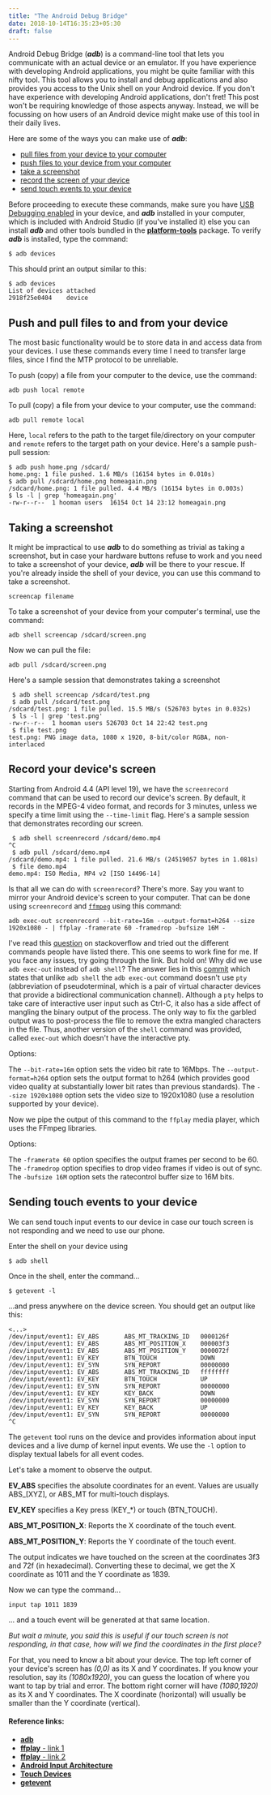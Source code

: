 ```yaml
---
title: "The Android Debug Bridge"
date: 2018-10-14T16:35:23+05:30
draft: false
---
```

Android Debug Bridge (_**adb**_) is a command-line tool that lets you communicate with an actual device or an emulator. If you have experience with developing Android applications, you might be quite familiar with this nifty tool. This tool allows you to install and debug applications and also provides you access to the Unix shell on your Android device. If you don't have experience with developing Android applications, don't fret! This post won't be requiring knowledge of those aspects anyway. Instead, we will be focussing on how users of an Android device might make use of this tool in their daily lives.

Here are some of the ways you can make use of **_adb_**:

* [pull files from your device to your computer](./#push-and-pull-files-to-and-from-your-device)
* [push files to your device from your computer](./#push-and-pull-files-to-and-from-your-device)
* [take a screenshot](./#taking-a-screenshot)
* [record the screen of your device](./#record-your-device-s-screen)
* [send touch events to your device](./#sending-touch-events-to-your-device)

Before proceeding to execute these commands, make sure you have [USB Debugging enabled](https://developer.android.com/studio/command-line/adb#Enabling) in your device, and **_adb_** installed in your computer, which is included with Android Studio (if you've installed it) else you can install **_adb_** and other tools bundled in the [**__platform-tools__**](https://developer.android.com/studio/releases/platform-tools) package. To verify **_adb_** is installed, type the command:
```
$ adb devices
```
This should print an output similar to this:
```
$ adb devices
List of devices attached
2918f25e0404    device

```



## Push and pull files to and from your device
The most basic functionality would be to store data in and access data from your devices. I use these commands every time I need to transfer large files, since I find the MTP protocol to be unreliable.

To push (copy) a file from your computer to the device, use the command:
```
adb push local remote
```
To pull (copy) a file from your device to your computer, use the command:
```
adb pull remote local
```

Here, ```local``` refers to the path to the target file/directory on your computer and ```remote``` refers to the target path on your device.
Here's a sample push-pull session:
```
$ adb push home.png /sdcard/
home.png: 1 file pushed. 1.6 MB/s (16154 bytes in 0.010s)
$ adb pull /sdcard/home.png homeagain.png
/sdcard/home.png: 1 file pulled. 4.4 MB/s (16154 bytes in 0.003s)
$ ls -l | grep 'homeagain.png'
-rw-r--r--  1 hooman users  16154 Oct 14 23:12 homeagain.png
```



## Taking a screenshot
It might be impractical to use **_adb_** to do something as trivial as taking a screenshot, but in case your hardware buttons refuse to work and you need to take a screenshot of your device, **_adb_** will be there to your rescue.
If you're already inside the shell of your device, you can use this command to take a screenshot.
```
screencap filename
```
To take a screenshot of your device from your computer's terminal, use the command:
```
adb shell screencap /sdcard/screen.png
```
Now we can pull the file:
```
adb pull /sdcard/screen.png
```
Here's a sample session that demonstrates taking a screenshot
```
 $ adb shell screencap /sdcard/test.png
 $ adb pull /sdcard/test.png
/sdcard/test.png: 1 file pulled. 15.5 MB/s (526703 bytes in 0.032s)
 $ ls -l | grep 'test.png'
-rw-r--r--  1 hooman users 526703 Oct 14 22:42 test.png
 $ file test.png
test.png: PNG image data, 1080 x 1920, 8-bit/color RGBA, non-interlaced

```



## Record your device's screen
Starting from Android 4.4 (API level 19), we have the ```screenrecord``` command that can be used to record our device's screen. By default, it records in the MPEG-4 video format, and records for 3 minutes, unless we specify a time limit using the ```--time-limit``` flag. Here's a sample session that demonstrates recording our screen.
```
 $ adb shell screenrecord /sdcard/demo.mp4
^C
 $ adb pull /sdcard/demo.mp4
/sdcard/demo.mp4: 1 file pulled. 21.6 MB/s (24519057 bytes in 1.081s)
 $ file demo.mp4
demo.mp4: ISO Media, MP4 v2 [ISO 14496-14]
```
Is that all we can do with ```screenrecord```? There's more. Say you want to mirror your Android device's screen to your computer. That can be done using ```screenrecord``` and [```ffmpeg```](../ffmpeg) using this command:
```
adb exec-out screenrecord --bit-rate=16m --output-format=h264 --size 1920x1080 - | ffplay -framerate 60 -framedrop -bufsize 16M -
```
I've read this [question](https://stackoverflow.com/questions/31472962/use-adb-screenrecord-command-to-mirror-android-screen-to-pc-via-usb) on stackoverflow and tried out the different commands people have listed there. This one seems to work fine for me. If you face any issues, try going through the link.
But hold on! Why did we use ```adb exec-out``` instead of ```adb shell```? The answer lies in this [commit](https://android.googlesource.com/platform/system/core/+/5d9d434efadf1c535c7fea634d5306e18c68ef1f) which states that unlike ```adb shell``` the ```adb exec-out``` command doesn't use ```pty``` (abbreviation of pseudoterminal, which is a pair of virtual character devices that provide a bidirectional communication channel). Although a ```pty``` helps to take care of interactive user input such as Ctrl-C, it also has a side affect of mangling the binary output of the process. The only way to fix the garbled output was to post-process the file to remove the extra mangled characters in the file. Thus, another version of the ```shell``` command was provided, called ```exec-out``` which doesn't have the interactive pty.

Options:

The ```--bit-rate=16m``` option sets the video bit rate to 16Mbps.
The ```--output-format=h264``` option sets the output format to h264 (which provides good video quality at substantially lower bit rates than previous standards).
The ```--size 1920x1080``` option sets the video size to 1920x1080 (use a resolution supported by your device).

Now we pipe the output of this command to the ```ffplay``` media player, which uses the FFmpeg libraries.

Options:

The ```-framerate 60``` option specifies the output frames per second to be 60.
The ```-framedrop``` option specifies to drop video frames if video is out of sync.
The ```-bufsize 16M``` option sets the ratecontrol buffer size to 16M bits.


## Sending touch events to your device
We can send touch input events to our device in case our touch screen is not responding and we need to use our phone.

Enter the shell on your device using
```
$ adb shell
```
Once in the shell, enter the command...
```
$ getevent -l
```
...and press anywhere on the device screen. You should get an output like this:
```
<...>
/dev/input/event1: EV_ABS       ABS_MT_TRACKING_ID   0000126f            
/dev/input/event1: EV_ABS       ABS_MT_POSITION_X    000003f3            
/dev/input/event1: EV_ABS       ABS_MT_POSITION_Y    0000072f            
/dev/input/event1: EV_KEY       BTN_TOUCH            DOWN                
/dev/input/event1: EV_SYN       SYN_REPORT           00000000            
/dev/input/event1: EV_ABS       ABS_MT_TRACKING_ID   ffffffff            
/dev/input/event1: EV_KEY       BTN_TOUCH            UP                  
/dev/input/event1: EV_SYN       SYN_REPORT           00000000            
/dev/input/event1: EV_KEY       KEY_BACK             DOWN                
/dev/input/event1: EV_SYN       SYN_REPORT           00000000            
/dev/input/event1: EV_KEY       KEY_BACK             UP                  
/dev/input/event1: EV_SYN       SYN_REPORT           00000000            
^C
```
The ```getevent``` tool runs on the device and provides information about input devices and a live dump of kernel input events. We use the ```-l``` option to display textual labels for all event codes.

Let's take a moment to observe the output.

**EV_ABS** specifies the absolute coordinates for an event. Values are usually ABS_[XYZ], or ABS\_MT for multi-touch displays.

**EV_KEY** specifies a Key press (KEY_*) or touch (BTN_TOUCH).

**ABS_MT_POSITION_X**: Reports the X coordinate of the touch event.

**ABS_MT_POSITION_Y**: Reports the Y coordinate of the touch event.

The output indicates we have touched on the screen at the coordinates 3f3 and 72f (in hexadecimal). Converting these to decimal, we get the X coordinate as 1011 and the Y coordinate as 1839.

Now we can type the command...
```
input tap 1011 1839
```
... and a touch event will be generated at that same location. 

_But wait a minute, you said this is useful if our touch screen is not responding, in that case, how will we find the coordinates in the first place?_

For that, you need to know a bit about your device. The top left corner of your device's screen has _(0,0)_ as its X and Y coordinates. If you know your resolution, say its _(1080x1920)_, you can guess the location of where you want to tap by trial and error. The bottom right corner will have _(1080,1920)_ as its X and Y coordinates. The X coordinate (horizontal) will usually be smaller than the Y coordinate (vertical).
#### Reference links:

* [**__adb__**](https://developer.android.com/studio/command-line/adb)
* [**__ffplay__** - link 1](https://ffmpeg.org/ffplay-all.html)
* [**__ffplay__** - link 2](https://ffmpeg.org/ffplay.html)
* [**__Android Input Architecture__**](http://newandroidbook.com/Book/Input.html?r#InputStack)
* [**__Touch Devices__**](https://source.android.com/devices/input/touch-devices.html)
* [**__getevent__**](https://source.android.com/devices/input/getevent.html)